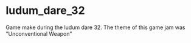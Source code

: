 # ludum_dare_32
Game make during the ludum dare 32. The theme of this game jam was "Unconventional Weapon"
